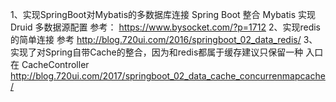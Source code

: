 1、实现SpringBoot对Mybatis的多数据库连接
Spring Boot 整合 Mybatis 实现 Druid 多数据源配置
参考：
https://www.bysocket.com/?p=1712
2、实现redis的简单连接
参考
http://blog.720ui.com/2016/springboot_02_data_redis/
3、实现了对Spring自带Cache的整合，因为和redis都属于缓存建议只保留一种
入口在 CacheController
http://blog.720ui.com/2017/springboot_02_data_cache_concurrenmapcache/